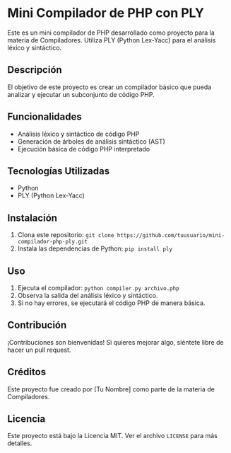 # Mini Compilador de PHP con PLY

Este es un mini compilador de PHP desarrollado como proyecto para la materia de Compiladores. Utiliza PLY (Python Lex-Yacc) para el análisis léxico y sintáctico.

## Descripción
El objetivo de este proyecto es crear un compilador básico que pueda analizar y ejecutar un subconjunto de código PHP.

## Funcionalidades
- Análisis léxico y sintáctico de código PHP
- Generación de árboles de análisis sintáctico (AST)
- Ejecución básica de código PHP interpretado

## Tecnologías Utilizadas
- Python
- PLY (Python Lex-Yacc)

## Instalación
1. Clona este repositorio: `git clone https://github.com/tuusuario/mini-compilador-php-ply.git`
2. Instala las dependencias de Python: `pip install ply`

## Uso
1. Ejecuta el compilador: `python compiler.py archivo.php`
2. Observa la salida del análisis léxico y sintáctico.
3. Si no hay errores, se ejecutará el código PHP de manera básica.

## Contribución
¡Contribuciones son bienvenidas! Si quieres mejorar algo, siéntete libre de hacer un pull request.

## Créditos
Este proyecto fue creado por [Tu Nombre] como parte de la materia de Compiladores.

## Licencia
Este proyecto está bajo la Licencia MIT. Ver el archivo `LICENSE` para más detalles.
